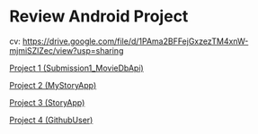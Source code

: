 # Review Android Project

cv: https://drive.google.com/file/d/1PAma2BFFejGxzezTM4xnW-mjmiSZlZec/view?usp=sharing

[Project 1 (Submission1_MovieDbApi)](https://docs.google.com/document/d/1CyWViEYYVBKZC4jgVOE58p2cv_FyyFl0R2pbhsPEZIU/edit?usp=sharing)

[Project 2 (MyStoryApp)](https://docs.google.com/document/d/1yHGNcnfjyAK92p04mpy3ZL_c64zz18UcnuDWxYIrK5Q/edit?usp=sharing)

[Project 3 (StoryApp)](https://docs.google.com/document/d/1X-HBDBRXVuqQqXpo6MYHU8-M968tcDIhYN0p_9sg4Mk/edit?usp=sharing)

[Project 4 (GithubUser)](https://docs.google.com/document/d/1vxXf5qZvMnyxvxTITMloU58xIXNS67XRmqm9MC5D0D8/edit?usp=sharing)
